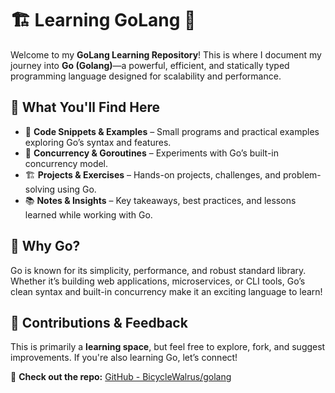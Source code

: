 # 🏗️ Learning GoLang 🚀  
Welcome to my **GoLang Learning Repository**! This is where I document my journey into **Go (Golang)**—a powerful, efficient, and statically typed programming language designed for scalability and performance.  

## 📌 What You'll Find Here  
- 📝 **Code Snippets & Examples** – Small programs and practical examples exploring Go’s syntax and features.  
- 🔧 **Concurrency & Goroutines** – Experiments with Go’s built-in concurrency model.  
- 🏗️ **Projects & Exercises** – Hands-on projects, challenges, and problem-solving using Go.  
- 📚 **Notes & Insights** – Key takeaways, best practices, and lessons learned while working with Go.  

## 🚀 Why Go?  
Go is known for its simplicity, performance, and robust standard library. Whether it’s building web applications, microservices, or CLI tools, Go’s clean syntax and built-in concurrency make it an exciting language to learn!  

## 📜 Contributions & Feedback  
This is primarily a **learning space**, but feel free to explore, fork, and suggest improvements. If you're also learning Go, let’s connect!  

🔗 **Check out the repo:** [GitHub - BicycleWalrus/golang](https://github.com/BicycleWalrus/golang)  
